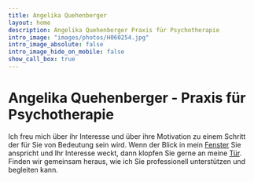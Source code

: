 ```yaml
---
title: Angelika Quehenberger
layout: home
description: Angelika Quehenberger Praxis für Psychotherapie
intro_image: "images/photos/H060254.jpg"
intro_image_absolute: false
intro_image_hide_on_mobile: false
show_call_box: true
---
```


# Angelika Quehenberger - Praxis für Psychotherapie

Ich freu mich über ihr Interesse und über ihre Motivation zu einem Schritt der für Sie von Bedeutung sein wird.
Wenn der Blick in mein [Fenster]() Sie anspricht und Ihr Interesse weckt, dann klopfen Sie gerne an meine [Tür](contact/).
Finden wir gemeinsam heraus, wie ich Sie professionell unterstützen und begleiten kann.
